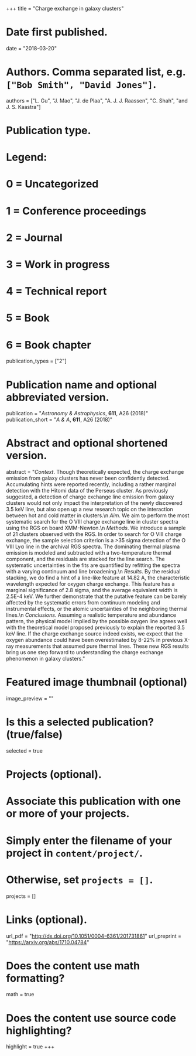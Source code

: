 +++
title = "Charge exchange in galaxy clusters"

# Date first published.
date = "2018-03-20"

# Authors. Comma separated list, e.g. `["Bob Smith", "David Jones"]`.
authors = ["L. Gu", "J. Mao", "J. de Plaa", "A. J. J. Raassen", "C. Shah", "and J. S. Kaastra"]

# Publication type.
# Legend:
# 0 = Uncategorized
# 1 = Conference proceedings
# 2 = Journal
# 3 = Work in progress
# 4 = Technical report
# 5 = Book
# 6 = Book chapter
publication_types = ["2"]

# Publication name and optional abbreviated version.
publication = "*Astronomy & Astrophysics*, **611**, A26 (2018)"
publication_short = "*A & A*, **611**, A26 (2018)"

# Abstract and optional shortened version.
abstract = "*Context*. Though theoretically expected, the charge exchange emission from galaxy clusters has never been confidently detected. Accumulating hints were reported recently, including a rather marginal detection with the Hitomi data of the Perseus cluster. As previously suggested, a detection of charge exchange line emission from galaxy clusters would not only impact the interpretation of the newly discovered 3.5 keV line, but also open up a new research topic on the interaction between hot and cold matter in clusters.\n *Aim*. We aim to perform the most systematic search for the O VIII charge exchange line in cluster spectra using the RGS on board XMM-Newton.\n *Methods*. We introduce a sample of 21 clusters observed with the RGS. In order to search for O VIII charge exchange, the sample selection criterion is a >35 sigma detection of the O VIII Lyα line in the archival RGS spectra. The dominating thermal plasma emission is modeled and subtracted with a two-temperature thermal component, and the residuals are stacked for the line search. The systematic uncertainties in the fits are quantified by refitting the spectra with a varying continuum and line broadening.\n *Results*. By the residual stacking, we do find a hint of a line-like feature at 14.82 A, the characteristic wavelength expected for oxygen charge exchange. This feature has a marginal significance of 2.8 sigma, and the average equivalent width is 2.5E-4 keV. We further demonstrate that the putative feature can be barely affected by the systematic errors from continuum modeling and instrumental effects, or the atomic uncertainties of the neighboring thermal lines.\n *Conclusions*. Assuming a realistic temperature and abundance pattern, the physical model implied by the possible oxygen line agrees well with the theoretical model proposed previously to explain the reported 3.5 keV line. If the charge exchange source indeed exists, we expect that the oxygen abundance could have been overestimated by 8-22% in previous X-ray measurements that assumed pure thermal lines. These new RGS results bring us one step forward to understanding the charge exchange phenomenon in galaxy clusters."

# Featured image thumbnail (optional)
image_preview = ""

# Is this a selected publication? (true/false)
selected = true

# Projects (optional).
#   Associate this publication with one or more of your projects.
#   Simply enter the filename of your project in `content/project/`.
#   Otherwise, set `projects = []`.
projects = []

# Links (optional).
url_pdf = "http://dx.doi.org/10.1051/0004-6361/201731861"
url_preprint = "https://arxiv.org/abs/1710.04784"

# Does the content use math formatting?
math = true

# Does the content use source code highlighting?
highlight = true
+++
